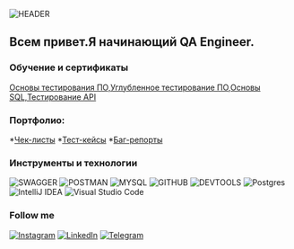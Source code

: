 ![HEADER](https://github.com/NikitaPat1989/NikitaPat1989/blob/main/assets/wallpaper-4106667_640.jpg)


## Всем привет.Я начинающий QA Engineer.

### Обучение и сертификаты
[Основы тестирования ПО,Углубленное тестирование ПО,Основы SQL,Тестирование API](https://cloud.mail.ru/home/%D0%A1%D0%B5%D1%80%D1%82%D0%B8%D1%84%D0%B8%D0%BA%D0%B0%D1%82%D1%8B/%D0%A1%D0%B5%D1%80%D1%82%D0%B8%D1%84%D0%B8%D0%BA%D0%B0%D1%82%20%D0%9F%D0%B0%D1%82%D0%B0%D0%BF%D0%BE%D0%B2%D0%B8%D1%87%20%D0%9D%D0%B8%D0%BA%D0%B8%D1%82%D0%B0.pdf)

### Портфолио:
 *[Чек-листы](https://docs.google.com/spreadsheets/d/1flC4iCQN_HNPZwOoq4os-QnECuVKEsgczmf9V2JnvRY/edit?gid=1858576348#gid=1858576348)
 *[Тест-кейсы](https://docs.google.com/spreadsheets/d/1flC4iCQN_HNPZwOoq4os-QnECuVKEsgczmf9V2JnvRY/edit?gid=1584513962#gid=1584513962)
 *[Баг-репорты](https://docs.google.com/spreadsheets/d/1flC4iCQN_HNPZwOoq4os-QnECuVKEsgczmf9V2JnvRY/edit?gid=1105297860#gid=1105297860)

### Инструменты и технологии 
![SWAGGER](https://img.shields.io/badge/Swagger-090909?style=for-the-badge&logo=SWAGGER&logoColor=yellow&logoSize=20)
![POSTMAN](https://img.shields.io/badge/POSTMAN-090909?style=for-the-badge&logo=POSTMAN&logoColor=yellow)
![MYSQL](https://img.shields.io/badge/MYSQL-090909?style=for-the-badge&logo=MYSQL&logoColor=yellow)
![GITHUB](https://img.shields.io/badge/GITHUB-090909?style=for-the-badge&logo=github&logoColor=yellow)
![DEVTOOLS](https://img.shields.io/badge/DEVTOOLS-090909?style=for-the-badge&logo=developertools&logoColor=yellow)
![Postgres](https://img.shields.io/badge/postgres-090909?style=for-the-badge&logo=postgresql&logoColor=yellow)
![IntelliJ IDEA](https://img.shields.io/badge/IntelliJIDEA-090909?style=for-the-badge&logo=intellij-idea&logoColor=yellow)
![Visual Studio Code](https://img.shields.io/badge/Visual%20Studio%20Code-090909?style=for-the-badge&logo=visual-studio-code&logoColor=yellow)

### Follow me
[![Instagram](https://img.shields.io/badge/Instagram-090909?style=for-the-badge&logo=Instagram&logoColor=yellow)](https://www.instagram.com/nikitapotapovich6?igsh=MXBsN2tsZG9qOXdqNw==)
[![LinkedIn](https://img.shields.io/badge/linkedin-090909?style=for-the-badge&logo=linkedin&logoColor=yellow)](https://www.linkedin.com/in/%D0%BD%D0%B8%D0%BA%D0%B8%D1%82%D0%B0-%D0%BF%D0%BE%D1%82%D0%B0%D0%BF%D0%BE%D0%B2%D0%B8%D1%87-1752bb229?utm_source=share&utm_campaign=share_via&utm_content=profile&utm_medium=android_app)
[![Telegram](https://img.shields.io/badge/Telegram-090909?style=for-the-badge&logo=telegram&logoColor=yellow)](https://t.me/nikipot)





